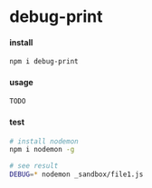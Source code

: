# debug-print

#### install

```sh
npm i debug-print
```

#### usage

```js
TODO
```


#### test

```sh
# install nodemon
npm i nodemon -g

# see result
DEBUG=* nodemon _sandbox/file1.js
```
